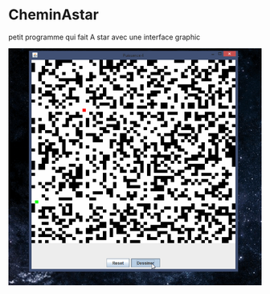 CheminAstar
===========

petit programme qui fait A star avec une interface graphic




![preview](Astar.gif)
